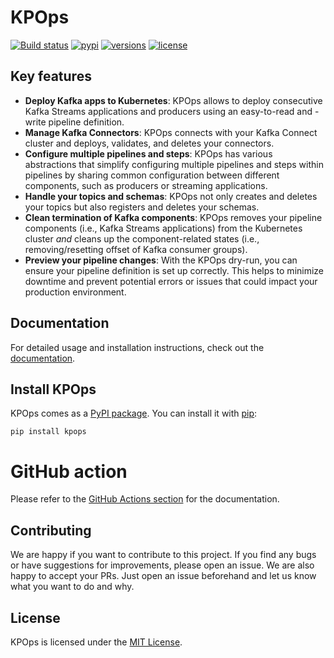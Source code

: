# KPOps

[![Build status](https://github.com/bakdata/kpops/actions/workflows/ci.yaml/badge.svg)](https://github.com/bakdata/kpops/actions/workflows/ci.yaml)
[![pypi](https://img.shields.io/pypi/v/kpops.svg)](https://pypi.org/project/kpops)
[![versions](https://img.shields.io/pypi/pyversions/kpops.svg)](https://github.com/bakdata/kpops)
[![license](https://img.shields.io/github/license/bakdata/kpops.svg)](https://github.com/bakdata/kpops/blob/main/LICENSE)

## Key features

- **Deploy Kafka apps to Kubernetes**: KPOps allows to deploy consecutive Kafka Streams applications and producers using an easy-to-read and -write pipeline definition.
- **Manage Kafka Connectors**: KPOps connects with your Kafka Connect cluster and deploys, validates, and deletes your connectors.
- **Configure multiple pipelines and steps**: KPOps has various abstractions that simplify configuring multiple pipelines and steps within pipelines by sharing common configuration between different components, such as producers or streaming applications.
- **Handle your topics and schemas**: KPOps not only creates and deletes your topics but also registers and deletes your schemas.
- **Clean termination of Kafka components**: KPOps removes your pipeline components (i.e., Kafka Streams applications) from the Kubernetes cluster _and_ cleans up the component-related states (i.e., removing/resetting offset of Kafka consumer groups).
- **Preview your pipeline changes**: With the KPOps dry-run, you can ensure your pipeline definition is set up correctly. This helps to minimize downtime and prevent potential errors or issues that could impact your production environment.

## Documentation

For detailed usage and installation instructions, check out
the [documentation](https://bakdata.github.io/kpops/latest).

## Install KPOps

KPOps comes as a [PyPI package](https://pypi.org/project/kpops/).
You can install it with [pip](https://github.com/pypa/pip):

```shell
pip install kpops
```

# GitHub action

Please refer to the [GitHub Actions section](https://bakdata.github.io/kpops/latest/user/references/ci-integration/github-actions) for the documentation.

## Contributing

We are happy if you want to contribute to this project.
If you find any bugs or have suggestions for improvements, please open an issue.
We are also happy to accept your PRs.
Just open an issue beforehand and let us know what you want to do and why.

## License

KPOps is licensed under the [MIT License](https://github.com/bakdata/kpops/blob/main/LICENSE).
